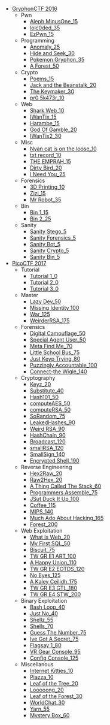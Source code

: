 * [GryphonCTF 2016](/2016/gryphonctf_2016/README.md)
    - Pwn
        + [Aleph MinusOne_15](/2016/gryphonctf_2016/pwn/aleph-minusone_15/README.md)
        + [lolc0ded_35](/2016/gryphonctf_2016/pwn/lolc0ded_35/README.md)
        + [EzPwn_15](/2016/gryphonctf_2016/pwn/ezpwn_15/README.md)
    - Programming
        + [Anomaly_25](/2016/gryphonctf_2016/programming/anomaly_25/README.md)
        + [Hide and Seek_30](/2016/gryphonctf_2016/programming/hide-and-seek_30/README.md)
        + [Pokemon Gryphon_35](/2016/gryphonctf_2016/programming/pokemon-gryphon_35/README.md)
        + [A Forest_50](/2016/gryphonctf_2016/programming/a-forest_50/README.md)
    - Crypto
        + [Poems_15](/2016/gryphonctf_2016/crypto/poems_15/README.md)
        + [Jack and the Beanstalk_20](/2016/gryphonctf_2016/crypto/jack-and-the-beanstalk_20/README.md)
        + [The Keymaker_30](/2016/gryphonctf_2016/crypto/the-keymaker_30/README.md)
        + [pr0 5k473r_10](/2016/gryphonctf_2016/crypto/pr0-5k473r_10/README.md)
    - Web
        + [Shark Web_10](/2016/gryphonctf_2016/web/shark-web_10/README.md)
        + [IWanTix_15](/2016/gryphonctf_2016/web/iwantix_15/README.md)
        + [Harambe_15](/2016/gryphonctf_2016/web/harambe_15/README.md)
        + [God Of Gamble_20](/2016/gryphonctf_2016/web/god-of-gamble_20/README.md)
        + [IWanTix2_30](/2016/gryphonctf_2016/web/iwantix2_30/README.md)
    - Misc
        + [Nyan cat is on the loose_10](/2016/gryphonctf_2016/misc/nyan-cat-is-on-the-loose_10/README.md)
        + [txt record_10](/2016/gryphonctf_2016/misc/txt-record_10/README.md)
        + [THE EMPRAH_15](/2016/gryphonctf_2016/misc/the-emprah_15/README.md)
        + [Dirty Bird_20](/2016/gryphonctf_2016/misc/dirty-bird_20/README.md)
        + [I Need You_25](/2016/gryphonctf_2016/misc/i-need-you_25/README.md)
    - Forensics
        + [3D Printing_10](/2016/gryphonctf_2016/forensics/3d-printing_10/README.md)
        + [Zizi_15](/2016/gryphonctf_2016/forensics/zizi_15/README.md)
        + [Mr Robot_35](/2016/gryphonctf_2016/forensics/mr-robot_35/README.md)
    - Bin
        + [Bin 1_15](/2016/gryphonctf_2016/bin/bin-1_15/README.md)
        + [Bin 2_25](/2016/gryphonctf_2016/bin/bin-2_25/README.md)
    - Sanity
        + [Sanity Stego_5](/2016/gryphonctf_2016/sanity/sanity-stego_5/README.md)
        + [Sanity Forensics_5](/2016/gryphonctf_2016/sanity/sanity-forensics_5/README.md)
        + [Sanity Bot_5](/2016/gryphonctf_2016/sanity/sanity-bot_5/README.md)
        + [Sanity Crypto_5](/2016/gryphonctf_2016/sanity/sanity-crypto_5/README.md)
        + [Sanity Bin_5](/2016/gryphonctf_2016/sanity/sanity-bin_5/README.md)
* [PicoCTF 2017](/2017/picoctf_2017/README.md)
    - Tutorial
        + [Tutorial 1_0](/2017/picoctf_2017/tutorial/tutorial-1_0/README.md)
        + [Tutorial 2_0](/2017/picoctf_2017/tutorial/tutorial-2_0/README.md)
        + [Tutorial 3_0](/2017/picoctf_2017/tutorial/tutorial-3_0/README.md)
    - Master
        + [Lazy Dev_50](/2017/picoctf_2017/master/lazy-dev_50/README.md)
        + [Missing Identity_100](/2017/picoctf_2017/master/missing-identity_100/README.md)
        + [War_125](/2017/picoctf_2017/master/war_125/README.md)
        + [WeirderRSA_175](/2017/picoctf_2017/master/weirderrsa_175/README.md)
    - Forensics
        + [Digital Camouflage_50](/2017/picoctf_2017/forensics/digital-camouflage_50/README.md)
        + [Special Agent User_50](/2017/picoctf_2017/forensics/special-agent-user_50/README.md)
        + [Meta Find Me_70](/2017/picoctf_2017/forensics/meta-find-me_70/README.md)
        + [Little School Bus_75](/2017/picoctf_2017/forensics/little-school-bus_75/README.md)
        + [Just Keyp Trying_80](/2017/picoctf_2017/forensics/just-keyp-trying_80/README.md)
        + [Puzzingly Accountable_100](/2017/picoctf_2017/forensics/puzzingly-accountable_100/README.md)
        + [Connect-the Wigle_140](/2017/picoctf_2017/forensics/connect-the-wigle_140/README.md)
    - Cryptography
        + [Keyz_20](/2017/picoctf_2017/cryptography/keyz_20/README.md)
        + [Substitute_40](/2017/picoctf_2017/cryptography/substitute_40/README.md)
        + [Hash101_50](/2017/picoctf_2017/cryptography/hash101_50/README.md)
        + [computeAES_50](/2017/picoctf_2017/cryptography/computeaes_50/README.md)
        + [computeRSA_50](/2017/picoctf_2017/cryptography/computersa_50/README.md)
        + [SoRandom_75](/2017/picoctf_2017/cryptography/sorandom_75/README.md)
        + [LeakedHashes_90](/2017/picoctf_2017/cryptography/leakedhashes_90/README.md)
        + [Weird RSA_90](/2017/picoctf_2017/cryptography/weird-rsa_90/README.md)
        + [HashChain_90](/2017/picoctf_2017/cryptography/hashchain_90/README.md)
        + [Broadcast_120](/2017/picoctf_2017/cryptography/broadcast_120/README.md)
        + [smallRSA_120](/2017/picoctf_2017/cryptography/smallrsa_120/README.md)
        + [SmallSign_140](/2017/picoctf_2017/cryptography/smallsign_140/README.md)
        + [Encrypted Shell_190](/2017/picoctf_2017/cryptography/encrypted-shell_190/README.md)
    - Reverse Engineering
        + [Hex2Raw_20](/2017/picoctf_2017/reverse/hex2raw_20/README.md)
        + [Raw2Hex_20](/2017/picoctf_2017/reverse/raw2hex_20/README.md)
        + [A Thing Called The Stack_60](/2017/picoctf_2017/reverse/a-thing-called-the-stack_60/README.md)
        + [Programmers Assemble_75](/2017/picoctf_2017/reverse/programmers-assemble_75/README.md)
        + [JSut Duck It Up_100](/2017/picoctf_2017/reverse/jsut-duck-it-up_100/README.md)
        + [Coffee_115](/2017/picoctf_2017/reverse/coffee_115/README.md)
        + [MIPS_140](/2017/picoctf_2017/reverse/mips_140/README.md)
        + [Much Ado About Hacking_165](/2017/picoctf_2017/reverse/much-ado-about-hacking_165/README.md)
        + [Forest_200](/2017/picoctf_2017/reverse/forest_200/README.md)
    - Web Exploitation
        + [What Is Web_20](/2017/picoctf_2017/web/what-is-web_20/README.md)
        + [My First SQL_50](/2017/picoctf_2017/web/my-first-sql_50/README.md)
        + [Biscuit_75](/2017/picoctf_2017/web/biscuit_75/README.md)
        + [TW GR E1 ART_100](/2017/picoctf_2017/web/tw-gr-e1-art_100/README.md)
        + [A Happy Union_110](/2017/picoctf_2017/web/a-happy-union_110/README.md)
        + [TW GR E2 EOTDS_120](/2017/picoctf_2017/web/tw-gr-e2-eotds_120/README.md)
        + [No Eyes_125](/2017/picoctf_2017/web/no-eyes_125/README.md)
        + [A Kaley Ceilidh_175](/2017/picoctf_2017/web/a-kaley-ceilidh_175/README.md)
        + [TW GR E3 GTL_180](/2017/picoctf_2017/web/tw-gr-e3-gtl_180/README.md)
        + [TW GR E4 STW_200](/2017/picoctf_2017/web/tw-gr-e4-stw_200/README.md)
    - Binary Exploitation
        + [Bash Loop_40](/2017/picoctf_2017/binary/bash-loop_40/README.md)
        + [Just No_40](/2017/picoctf_2017/binary/just-no_40/README.md)
        + [Shellz_55](/2017/picoctf_2017/binary/shellz_55/README.md)
        + [Shells_70](/2017/picoctf_2017/binary/shells_70/README.md)
        + [Guess The Number_75](/2017/picoctf_2017/binary/guess-the-number_75/README.md)
        + [Ive Got A Secret_75](/2017/picoctf_2017/binary/ive-got-a-secret_75/README.md)
        + [Flagsay 1_80](/2017/picoctf_2017/binary/flagsay-1_80/README.md)
        + [VR Gear Console_95](/2017/picoctf_2017/binary/vr-gear-console_95/README.md)
        + [Config Console_125](/2017/picoctf_2017/binary/config-console_125/README.md)
    - Miscellanous
        + [Internet Kitties_10](/2017/picoctf_2017/miscellanous/internet-kitties_10/README.md)
        + [Piazza_10](/2017/picoctf_2017/miscellanous/piazza_10/README.md)
        + [Leaf of the Tree_20](/2017/picoctf_2017/miscellanous/leaf-of-the-tree_20/README.md)
        + [Looooong_20](/2017/picoctf_2017/miscellanous/looooong_20/README.md)
        + [Leaf of the Forest_30](/2017/picoctf_2017/miscellanous/leaf-of-the-forest_30/README.md)
        + [WorldChat_30](/2017/picoctf_2017/miscellanous/worldchat_30/README.md)
        + [Yarn_55](/2017/picoctf_2017/miscellanous/yarn_55/README.md)
        + [Mystery Box_60](/2017/picoctf_2017/miscellanous/mystery-box_60/README.md)

